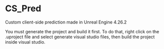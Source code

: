 # CS_Pred
Custom client-side prediction made in Unreal Engine 4.26.2

You must generate the project and build it first. To do that, right click on the .uproject file and select generate visual studio files, then build the project inside visual studio.
